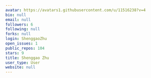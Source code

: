 ```yaml
---
avatar: https://avatars1.githubusercontent.com/u/11516238?v=4
bio: null
email: null
followers: 6
following: null
forks: null
login: ShenggaoZhu
open_issues: 1
public_repos: 104
stars: 9
title: Shenggao Zhu
user_type: User
website: null
---
```

